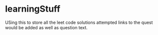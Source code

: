 # learningStuff
USing this to store all the leet code solutions attempted links to the quest would be added as well as question text.
